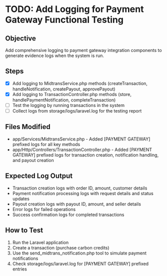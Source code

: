 # TODO: Add Logging for Payment Gateway Functional Testing

## Objective
Add comprehensive logging to payment gateway integration components to generate evidence logs when the system is run.

## Steps
- [x] Add logging to MidtransService.php methods (createTransaction, handleNotification, createPayout, approvePayout)
- [x] Add logging to TransactionController.php methods (store, handlePaymentNotification, completeTransaction)
- [ ] Test the logging by running transactions in the system
- [ ] Collect logs from storage/logs/laravel.log for the testing report

## Files Modified
- app/Services/MidtransService.php - Added [PAYMENT GATEWAY] prefixed logs for all key methods
- app/Http/Controllers/TransactionController.php - Added [PAYMENT GATEWAY] prefixed logs for transaction creation, notification handling, and payout creation

## Expected Log Output
- Transaction creation logs with order ID, amount, customer details
- Payment notification processing logs with request details and status updates
- Payout creation logs with payout ID, amount, and seller details
- Error logs for failed operations
- Success confirmation logs for completed transactions

## How to Test
1. Run the Laravel application
2. Create a transaction (purchase carbon credits)
3. Use the send_midtrans_notification.php tool to simulate payment notifications
4. Check storage/logs/laravel.log for [PAYMENT GATEWAY] prefixed entries
